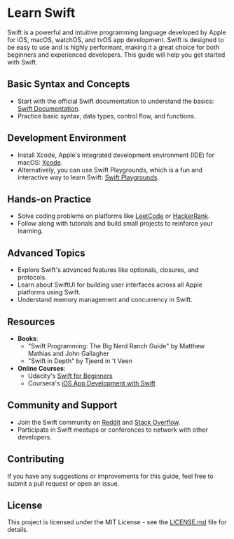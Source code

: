 # Learn Swift

Swift is a powerful and intuitive programming language developed by Apple for iOS, macOS, watchOS, and tvOS app development. Swift is designed to be easy to use and is highly performant, making it a great choice for both beginners and experienced developers. This guide will help you get started with Swift.

## Basic Syntax and Concepts

- Start with the official Swift documentation to understand the basics: [Swift Documentation](https://swift.org/documentation/).
- Practice basic syntax, data types, control flow, and functions.

## Development Environment

- Install Xcode, Apple's integrated development environment (IDE) for macOS: [Xcode](https://developer.apple.com/xcode/).
- Alternatively, you can use Swift Playgrounds, which is a fun and interactive way to learn Swift: [Swift Playgrounds](https://www.apple.com/swift/playgrounds/).

## Hands-on Practice

- Solve coding problems on platforms like [LeetCode](https://leetcode.com/) or [HackerRank](https://www.hackerrank.com/domains/tutorials/10-days-of-swift).
- Follow along with tutorials and build small projects to reinforce your learning.

## Advanced Topics

- Explore Swift's advanced features like optionals, closures, and protocols.
- Learn about SwiftUI for building user interfaces across all Apple platforms using Swift.
- Understand memory management and concurrency in Swift.

## Resources

- **Books**: 
  - "Swift Programming: The Big Nerd Ranch Guide" by Matthew Mathias and John Gallagher
  - "Swift in Depth" by Tjeerd in 't Veen
- **Online Courses**: 
  - Udacity's [Swift for Beginners](https://www.udacity.com/course/swift-for-beginners--ud1022)
  - Coursera's [iOS App Development with Swift](https://www.coursera.org/specializations/app-development)

## Community and Support

- Join the Swift community on [Reddit](https://www.reddit.com/r/swift/) and [Stack Overflow](https://stackoverflow.com/questions/tagged/swift).
- Participate in Swift meetups or conferences to network with other developers.

## Contributing

If you have any suggestions or improvements for this guide, feel free to submit a pull request or open an issue.

## License

This project is licensed under the MIT License - see the [LICENSE.md](LICENSE.md) file for details.
